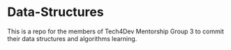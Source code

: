 # Data-Structures
This is a repo for the members of Tech4Dev Mentorship Group 3 to commit their data structures and algorithms learning.
